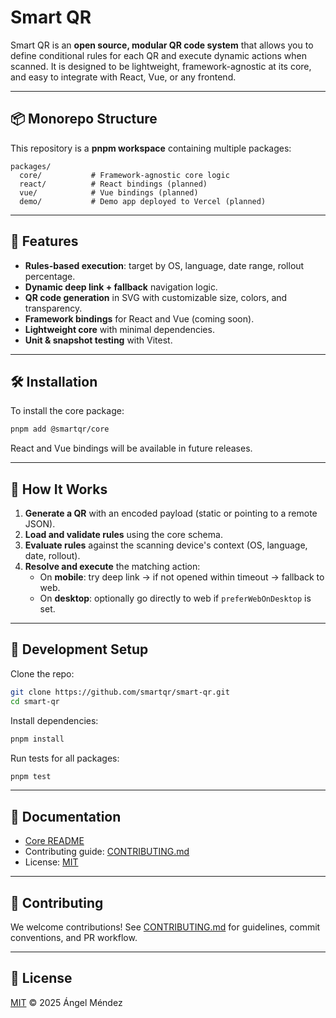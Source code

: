 # Smart QR

Smart QR is an **open source, modular QR code system** that allows you to define conditional rules for each QR and execute dynamic actions when scanned.
It is designed to be lightweight, framework-agnostic at its core, and easy to integrate with React, Vue, or any frontend.

---

## 📦 Monorepo Structure

This repository is a **pnpm workspace** containing multiple packages:

```
packages/
  core/           # Framework-agnostic core logic
  react/          # React bindings (planned)
  vue/            # Vue bindings (planned)
  demo/           # Demo app deployed to Vercel (planned)
```

---

## 🚀 Features

- **Rules-based execution**: target by OS, language, date range, rollout percentage.
- **Dynamic deep link + fallback** navigation logic.
- **QR code generation** in SVG with customizable size, colors, and transparency.
- **Framework bindings** for React and Vue (coming soon).
- **Lightweight core** with minimal dependencies.
- **Unit & snapshot testing** with Vitest.

---

## 🛠 Installation

To install the core package:

```bash
pnpm add @smartqr/core
```

React and Vue bindings will be available in future releases.

---

## 🧩 How It Works

1. **Generate a QR** with an encoded payload (static or pointing to a remote JSON).
2. **Load and validate rules** using the core schema.
3. **Evaluate rules** against the scanning device's context (OS, language, date, rollout).
4. **Resolve and execute** the matching action:
   - On **mobile**: try deep link → if not opened within timeout → fallback to web.
   - On **desktop**: optionally go directly to web if `preferWebOnDesktop` is set.

---

## 🧪 Development Setup

Clone the repo:

```bash
git clone https://github.com/smartqr/smart-qr.git
cd smart-qr
```

Install dependencies:

```bash
pnpm install
```

Run tests for all packages:

```bash
pnpm test
```

---

## 📄 Documentation

- [Core README](./packages/core/README.md)
- Contributing guide: [CONTRIBUTING.md](./CONTRIBUTING.md)
- License: [MIT](./LICENSE)

---

## 📝 Contributing

We welcome contributions!
See [CONTRIBUTING.md](./CONTRIBUTING.md) for guidelines, commit conventions, and PR workflow.

---

## 📄 License

[MIT](./LICENSE) © 2025 Ángel Méndez
